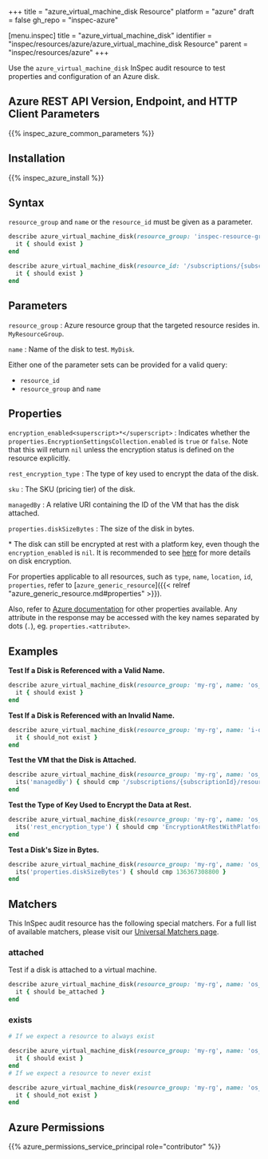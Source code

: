 +++
title = "azure_virtual_machine_disk Resource"
platform = "azure"
draft = false
gh_repo = "inspec-azure"

[menu.inspec]
title = "azure_virtual_machine_disk"
identifier = "inspec/resources/azure/azure_virtual_machine_disk Resource"
parent = "inspec/resources/azure"
+++

Use the `azure_virtual_machine_disk` InSpec audit resource to test properties and configuration of an Azure disk.

## Azure REST API Version, Endpoint, and HTTP Client Parameters

{{% inspec_azure_common_parameters %}}

## Installation

{{% inspec_azure_install %}}

## Syntax

`resource_group` and `name` or the `resource_id` must be given as a parameter.
```ruby
describe azure_virtual_machine_disk(resource_group: 'inspec-resource-group-9', name: 'example_disk') do
  it { should exist }
end
```
```ruby
describe azure_virtual_machine_disk(resource_id: '/subscriptions/{subscriptionId}/resourceGroups/{resourceGroupName}/providers/Microsoft.Compute/disks/{diskName}') do
  it { should exist }
end
```

## Parameters

`resource_group`
: Azure resource group that the targeted resource resides in. `MyResourceGroup`.

`name`
: Name of the disk to test. `MyDisk`.

Either one of the parameter sets can be provided for a valid query:
- `resource_id`
- `resource_group` and `name`

## Properties

`encryption_enabled<superscript>*</superscript>`
: Indicates whether the `properties.EncryptionSettingsCollection.enabled` is `true` or `false`. Note that this will return `nil` unless the encryption status is defined on the resource explicitly.

`rest_encryption_type`
: The type of key used to encrypt the data of the disk.

`sku`
: The SKU (pricing tier) of the disk.

`managedBy`
: A relative URI containing the ID of the VM that has the disk attached.

`properties.diskSizeBytes`
: The size of the disk in bytes.

<superscript>*</superscript> The disk can still be encrypted at rest with a platform key, even though the `encryption_enabled` is `nil`. It is recommended to see [here](https://docs.microsoft.com/en-us/azure/virtual-machines/linux/disk-encryption) for more details on disk encryption.

For properties applicable to all resources, such as `type`, `name`, `location`, `id`, `properties`, refer to [`azure_generic_resource`]({{< relref "azure_generic_resource.md#properties" >}}).

Also, refer to [Azure documentation](https://docs.microsoft.com/en-us/rest/api/compute/disks/get#disk) for other properties available. 
Any attribute in the response may be accessed with the key names separated by dots (`.`), eg. `properties.<attribute>`.

## Examples

**Test If a Disk is Referenced with a Valid Name.**

```ruby
describe azure_virtual_machine_disk(resource_group: 'my-rg', name: 'os_disk') do
  it { should exist }
end
```
**Test If a Disk is Referenced with an Invalid Name.**

```ruby
describe azure_virtual_machine_disk(resource_group: 'my-rg', name: 'i-dont-exist') do
  it { should_not exist }
end
```    
**Test the VM that the Disk is Attached.**

```ruby
describe azure_virtual_machine_disk(resource_group: 'my-rg', name: 'os_disk') do
  its('managedBy') { should cmp '/subscriptions/{subscriptionId}/resourceGroups/{resourceGroup}/providers/Microsoft.Compute/virtualMachines/{vmName}' }
end
```   
**Test the Type of Key Used to Encrypt the Data at Rest.**

```ruby
describe azure_virtual_machine_disk(resource_group: 'my-rg', name: 'os_disk') do
  its('rest_encryption_type') { should cmp 'EncryptionAtRestWithPlatformKey' }
end
```        
**Test a Disk's Size in Bytes.**

```ruby
describe azure_virtual_machine_disk(resource_group: 'my-rg', name: 'os_disk') do
  its('properties.diskSizeBytes') { should cmp 136367308800 }
end
```

## Matchers

This InSpec audit resource has the following special matchers. For a full list of available matchers, please visit our [Universal Matchers page](https://www.inspec.io/docs/reference/matchers/).

### attached

Test if a disk is attached to a virtual machine.
```ruby
describe azure_virtual_machine_disk(resource_group: 'my-rg', name: 'os_disk') do
  it { should be_attached }
end
```

### exists

```ruby
# If we expect a resource to always exist

describe azure_virtual_machine_disk(resource_group: 'my-rg', name: 'os_disk') do
  it { should exist }
end
# If we expect a resource to never exist

describe azure_virtual_machine_disk(resource_group: 'my-rg', name: 'os_disk') do
  it { should_not exist }
end
```

## Azure Permissions

{{% azure_permissions_service_principal role="contributor" %}}
